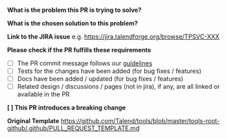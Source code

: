 **What is the problem this PR is trying to solve?**
 
**What is the chosen solution to this problem?**
 
**Link to the JIRA issue**
e.g. https://jira.talendforge.org/browse/TPSVC-XXX
 
**Please check if the PR fulfills these requirements**
- [ ] The PR commit message follows our [guidelines](https://github.com/talend/tools/blob/master/tools-root-github/CONTRIBUTING.md)
- [ ] Tests for the changes have been added (for bug fixes / features)
- [ ] Docs have been added / updated (for bug fixes / features)
- [ ] Related design / discussions / pages (not in jira), if any, are all linked or available in the PR
 
**[ ] This PR introduces a breaking change**
 
**Original Template**
https://github.com/Talend/tools/blob/master/tools-root-github/.github/PULL_REQUEST_TEMPLATE.md 
